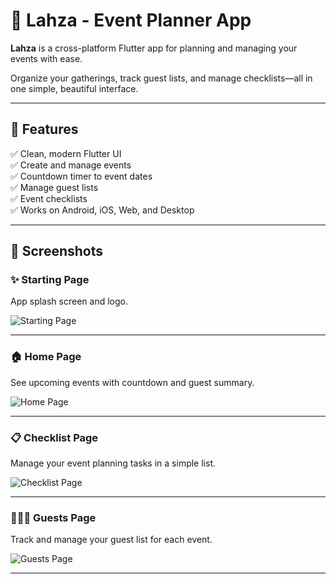 # 📅 Lahza - Event Planner App

**Lahza** is a cross-platform Flutter app for planning and managing your events with ease.

Organize your gatherings, track guest lists, and manage checklists—all in one simple, beautiful interface.

---

## 🌟 Features

✅ Clean, modern Flutter UI  
✅ Create and manage events  
✅ Countdown timer to event dates  
✅ Manage guest lists  
✅ Event checklists  
✅ Works on Android, iOS, Web, and Desktop  

---

## 📸 Screenshots

### ✨ Starting Page
App splash screen and logo.

![Starting Page](screenshots/starting_page.png)

---

### 🏠 Home Page
See upcoming events with countdown and guest summary.

![Home Page](screenshots/homepage.png)

---

### 📋 Checklist Page
Manage your event planning tasks in a simple list.

![Checklist Page](screenshots/checklist.png)

---

### 🧑‍🤝‍🧑 Guests Page
Track and manage your guest list for each event.

![Guests Page](screenshots/guestpage.png)

---

